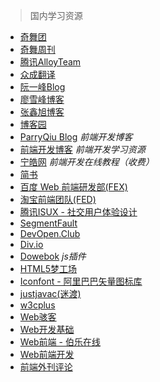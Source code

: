 > 国内学习资源

+ [奇舞团](https://75team.com/)
+ [奇舞周刊](https://weekly.75team.com/)
+ [腾讯AlloyTeam](http://www.alloyteam.com/)
+ [众成翻译](http://www.zcfy.cc/)
+ [阮一峰Blog](http://www.ruanyifeng.com/home.html)
+ [廖雪峰博客](https://www.liaoxuefeng.com/)
+ [张鑫旭博客](http://www.zhangxinxu.com/wordpress/)
+ [博客园](https://www.cnblogs.com/)
+ [ParryQiu Blog](http://blog.parryqiu.com/) _前端开发博客_
+ [前端开发博客](http://caibaojian.com/) _前端开发学习资源_
+ [宁皓网](https://ninghao.net/) _前端开发在线教程（收费）_
+ [简书](https://www.jianshu.com/)
+ [百度 Web 前端研发部(FEX)](http://fex.baidu.com/)
+ [淘宝前端团队(FED)](http://taobaofed.org/)
+ [腾讯ISUX - 社交用户体验设计](https://isux.tencent.com/)
+ [SegmentFault](https://segmentfault.com/)
+ [DevOpen.Club](https://devopen.club/)
+ [Div.io](http://div.io/#/welcome)
+ [Dowebok](http://www.dowebok.com/) _js插件_
+ [HTML5梦工场](http://www.html5dw.com/)
+ [Iconfont - 阿里巴巴矢量图标库](http://www.iconfont.cn/)
+ [justjavac(迷渡)](http://justjavac.com/)
+ [w3cplus](https://www.w3cplus.com/)
+ [Web骇客](http://www.webhek.com/)
+ [Web开发基础](http://wf.uisdc.com/cn/)
+ [Web前端 - 伯乐在线](http://web.jobbole.com/)
+ [Web前端开发](http://www.css88.com/)
+ [前端外刊评论](https://zhuanlan.zhihu.com/FrontendMagazine/)